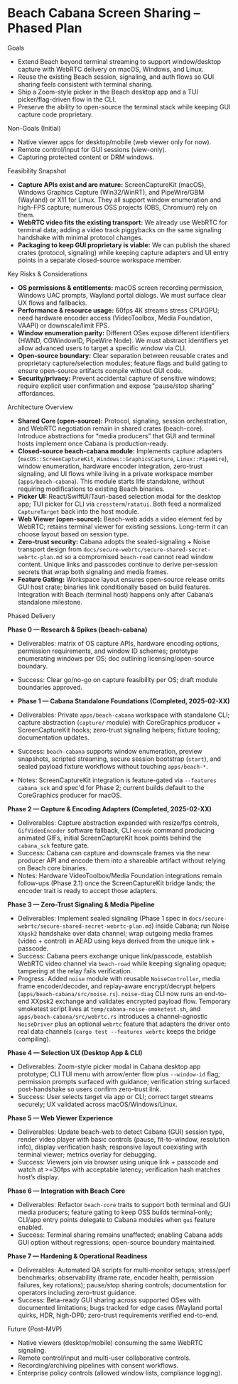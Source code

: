 # Beach Cabana Screen Sharing – Phased Plan

Goals
- Extend Beach beyond terminal streaming to support window/desktop capture with WebRTC delivery on macOS, Windows, and Linux.
- Reuse the existing Beach session, signaling, and auth flows so GUI sharing feels consistent with terminal sharing.
- Ship a Zoom-style picker in the Beach desktop app and a TUI picker/flag-driven flow in the CLI.
- Preserve the ability to open-source the terminal stack while keeping GUI capture code proprietary.

Non-Goals (Initial)
- Native viewer apps for desktop/mobile (web viewer only for now).
- Remote control/input for GUI sessions (view-only).
- Capturing protected content or DRM windows.

Feasibility Snapshot
- **Capture APIs exist and are mature:** ScreenCaptureKit (macOS), Windows Graphics Capture (Win32/WinRT), and PipeWire/GBM (Wayland) or X11 for Linux. They all support window enumeration and high-FPS capture; numerous OSS projects (OBS, Chromium) rely on them.
- **WebRTC video fits the existing transport:** We already use WebRTC for terminal data; adding a video track piggybacks on the same signaling handshake with minimal protocol changes.
- **Packaging to keep GUI proprietary is viable:** We can publish the shared crates (protocol, signaling) while keeping capture adapters and UI entry points in a separate closed-source workspace member.

Key Risks & Considerations
- **OS permissions & entitlements:** macOS screen recording permission, Windows UAC prompts, Wayland portal dialogs. We must surface clear UX flows and fallbacks.
- **Performance & resource usage:** 60fps 4K streams stress CPU/GPU; need hardware encoder access (VideoToolbox, Media Foundation, VAAPI) or downscale/limit FPS.
- **Window enumeration parity:** Different OSes expose different identifiers (HWND, CGWindowID, PipeWire Node). We must abstract identifiers yet allow advanced users to target a specific window via CLI.
- **Open-source boundary:** Clear separation between reusable crates and proprietary capture/selection modules; feature flags and build gating to ensure open-source artifacts compile without GUI code.
- **Security/privacy:** Prevent accidental capture of sensitive windows; require explicit user confirmation and expose “pause/stop sharing” affordances.

Architecture Overview
- **Shared Core (open-source):** Protocol, signaling, session orchestration, and WebRTC negotiation remain in shared crates (beach-core). Introduce abstractions for “media producers” that GUI and terminal hosts implement once Cabana is production-ready.
- **Closed-source beach-cabana module:** Implements capture adapters (`macOS::ScreenCaptureKit`, `Windows::GraphicsCapture`, `Linux::PipeWire`), window enumeration, hardware encoder integration, zero-trust signaling, and UI flows while living in a private workspace member (`apps/beach-cabana`). This module starts life standalone, without requiring modifications to existing Beach binaries.
- **Picker UI:** React/SwiftUI/Tauri-based selection modal for the desktop app; TUI picker for CLI via `crossterm`/`ratatui`. Both feed a normalized `CaptureTarget` back into the host module.
- **Web Viewer (open-source):** Beach-web adds a video element fed by WebRTC; retains terminal viewer for existing sessions. Long-term it can choose layout based on session type.
- **Zero-trust security:** Cabana adopts the sealed-signaling + Noise transport design from `docs/secure-webrtc/secure-shared-secret-webrtc-plan.md` so a compromised `beach-road` cannot read window content. Unique links and passcodes continue to derive per-session secrets that wrap both signaling and media frames.
- **Feature Gating:** Workspace layout ensures open-source release omits GUI host crate; binaries link conditionally based on build features. Integration with Beach (terminal host) happens only after Cabana’s standalone milestone.

Phased Delivery

**Phase 0 — Research & Spikes (beach-cabana)**
- Deliverables: matrix of OS capture APIs, hardware encoding options, permission requirements, and window ID schemes; prototype enumerating windows per OS; doc outlining licensing/open-source boundary.
- Success: Clear go/no-go on capture feasibility per OS; draft module boundaries approved.

- **Phase 1 — Cabana Standalone Foundations (Completed, 2025-02-XX)**
- Deliverables: Private `apps/beach-cabana` workspace with standalone CLI; capture abstraction (`capture/` module) with CoreGraphics producer + ScreenCaptureKit hooks; zero-trust signaling helpers; fixture tooling; documentation updates.
- Success: `beach-cabana` supports window enumeration, preview snapshots, scripted streaming, secure session bootstrap (`start`), and sealed payload fixture workflows without touching `apps/beach-*`.
- Notes: ScreenCaptureKit integration is feature-gated via `--features cabana_sck` and spec'd for Phase 2; current builds default to the CoreGraphics producer for macOS.

**Phase 2 — Capture & Encoding Adapters (Completed, 2025-02-XX)**
- Deliverables: Capture abstraction expanded with resize/fps controls, `GifVideoEncoder` software fallback, CLI `encode` command producing animated GIFs, initial ScreenCaptureKit hook points behind the `cabana_sck` feature gate.
- Success: Cabana can capture and downscale frames via the new producer API and encode them into a shareable artifact without relying on Beach core binaries.
- Notes: Hardware VideoToolbox/Media Foundation integrations remain follow-ups (Phase 2.1) once the ScreenCaptureKit bridge lands; the encoder trait is ready to accept those adapters.

**Phase 3 — Zero-Trust Signaling & Media Pipeline**
- Deliverables: Implement sealed signaling (Phase 1 spec in `docs/secure-webrtc/secure-shared-secret-webrtc-plan.md`) inside Cabana; run Noise `XXpsk2` handshake over data channel; wrap outgoing media frames (video + control) in AEAD using keys derived from the unique link + passcode.
- Success: Cabana peers exchange unique link/passcode, establish WebRTC video channel via `beach-road` while keeping signaling opaque; tampering at the relay fails verification.
- Progress: Added `noise` module with reusable `NoiseController`, media frame encoder/decoder, and replay-aware encrypt/decrypt helpers (`apps/beach-cabana/src/noise.rs`). `noise-diag` CLI now runs an end-to-end XXpsk2 exchange and validates encrypted payload flow. Temporary smoketest script lives at `temp/cabana-noise-smoketest.sh`, and `apps/beach-cabana/src/webrtc.rs` introduces a channel-agnostic `NoiseDriver` plus an optional `webrtc` feature that adapters the driver onto real data channels (`cargo test --features webrtc` keeps the bridge compiling).

**Phase 4 — Selection UX (Desktop App & CLI)**
- Deliverables: Zoom-style picker modal in Cabana desktop app prototype; CLI TUI menu with arrow/enter flow plus `--window-id` flag; permission prompts surfaced with guidance; verification string surfaced post-handshake so users confirm zero-trust link.
- Success: User selects target via app or CLI; correct target streams securely; UX validated across macOS/Windows/Linux.

**Phase 5 — Web Viewer Experience**
- Deliverables: Update beach-web to detect Cabana (GUI) session type, render video player with basic controls (pause, fit-to-window, resolution info), display verification hash; responsive layout coexisting with terminal viewer; metrics overlay for debugging.
- Success: Viewers join via browser using unique link + passcode and watch at >=30fps with acceptable latency; verification hash matches host’s display.

**Phase 6 — Integration with Beach Core**
- Deliverables: Refactor `beach-core` traits to support both terminal and GUI media producers; feature gating to keep OSS builds terminal-only; CLI/app entry points delegate to Cabana modules when `gui` feature enabled.
- Success: Terminal sharing remains unaffected; enabling Cabana adds GUI option without regressions; open-source boundary maintained.

**Phase 7 — Hardening & Operational Readiness**
- Deliverables: Automated QA scripts for multi-monitor setups; stress/perf benchmarks; observability (frame rate, encoder health, permission failures, key rotations); pause/stop sharing controls; documentation for operators including zero-trust guidance.
- Success: Beta-ready GUI sharing across supported OSes with documented limitations; bugs tracked for edge cases (Wayland portal quirks, HDR, high-DPI); zero-trust requirements verified end-to-end.

Future (Post-MVP)
- Native viewers (desktop/mobile) consuming the same WebRTC signaling.
- Remote control/input and multi-user collaborative controls.
- Recording/archiving pipelines with consent workflows.
- Enterprise policy controls (allowed window lists, compliance logging).
